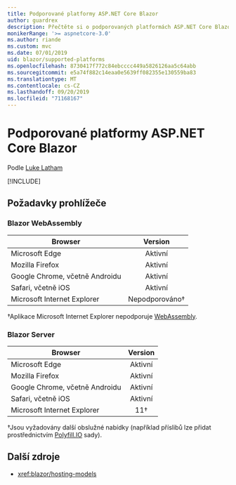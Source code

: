 ```yaml
---
title: Podporované platformy ASP.NET Core Blazor
author: guardrex
description: Přečtěte si o podporovaných platformách ASP.NET Core Blazor.
monikerRange: '>= aspnetcore-3.0'
ms.author: riande
ms.custom: mvc
ms.date: 07/01/2019
uid: blazor/supported-platforms
ms.openlocfilehash: 8730417f772c84ebcccc449a5826126aa5c64abb
ms.sourcegitcommit: e5a74f882c14eaa0e5639ff082355e130559ba83
ms.translationtype: MT
ms.contentlocale: cs-CZ
ms.lasthandoff: 09/20/2019
ms.locfileid: "71168167"
---
```

# <a name="aspnet-core-blazor-supported-platforms"></a>Podporované platformy ASP.NET Core Blazor

Podle [Luke Latham](https://github.com/guardrex)

[!INCLUDE[](~/includes/blazorwasm-preview-notice.md)]

## <a name="browser-requirements"></a>Požadavky prohlížeče

### <a name="blazor-webassembly"></a>Blazor WebAssembly

| Browser                          | Version               |
| -------------------------------- | :-------------------: |
| Microsoft Edge                   | Aktivní               |
| Mozilla Firefox                  | Aktivní               |
| Google Chrome, včetně Androidu | Aktivní               |
| Safari, včetně iOS            | Aktivní               |
| Microsoft Internet Explorer      | Nepodporováno&dagger; |

&dagger;Aplikace Microsoft Internet Explorer nepodporuje [WebAssembly](https://webassembly.org).

### <a name="blazor-server"></a>Blazor Server

| Browser                          | Version    |
| -------------------------------- | :--------: |
| Microsoft Edge                   | Aktivní    |
| Mozilla Firefox                  | Aktivní    |
| Google Chrome, včetně Androidu | Aktivní    |
| Safari, včetně iOS            | Aktivní    |
| Microsoft Internet Explorer      | 11&dagger; |

&dagger;Jsou vyžadovány další obslužné nabídky (například příslibů lze přidat prostřednictvím [Polyfill.IO](https://polyfill.io/v3/) sady).

## <a name="additional-resources"></a>Další zdroje

* <xref:blazor/hosting-models>
